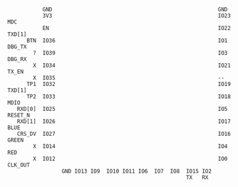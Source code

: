                GND                                                    GND
               3V3                                                    IO23   MDC
               EN                                                     IO22   TXD[1]
          BTN  IO36                                                   IO1    DBG_TX
            ?  IO39                                                   IO3    DBG_RX
            X  IO34                                                   IO21   TX_EN
            X  IO35                                                   --
          TP1  IO32                                                   IO19  TXD[1]
          TP2  IO33                                                   IO18  MDIO
       RXD[0]  IO25                                                   IO5   RESET_N
       RXD[1]  IO26                                                   IO17  BLUE
       CRS_DV  IO27                                                   IO16  GREEN
            X  IO14                                                   IO4   RED
            X  IO12                                                   IO0   CLK_OUT
                     GND IO13 IO9  IO10 IO11 IO6  IO7  IO8  IO15 IO2
                                                            TX   RX